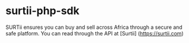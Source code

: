 # surtii-php-sdk
SURTii ensures you can buy and sell across Africa through a secure and safe platform. You can read through the API at [Surtii] (https://surtii.com)
